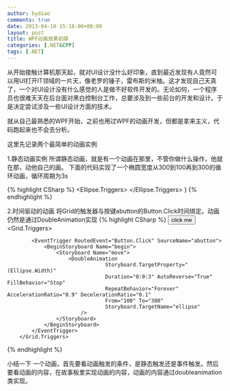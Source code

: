 ```yaml
---
author: bydiao
comments: true
date: 2013-04-10 15:18:00+00:00
layout: post
title: WPF动画效果初探
categories: [.NET&CPP]
tags: [.NET]
---
```


从开始接触计算机那天起，就对UI设计没什么好印象，直到最近发现有人竟然可以用UI打开IT领域的一片天，像老罗的锤子，雷布斯的米柚。这才发现自己天真了，一个对UI设计没有什么感觉的人是做不好软件开发的。无论如何，一个程序员也很难天天在后台面对黑白控制台工作，总要涉及到一些前台的开发和设计。于是决定尝试涉及一些UI设计方面的技术。

就从自己最熟悉的WPF开始，之前也用过WPF的动画开发，但都是拿来主义，代码跑起来也不会去分析。

这里先记录两个最简单的动画实例

1.静态动画实例
所谓静态动画，就是有一个动画在那里，不管你做什么操作，他就在那，动他自己的画。
下面的代码实现了一个椭圆宽度从300到100再到300的循环动画，循环周期为3s

{% highlight CSharp %}
    <Ellipse Height="50" Width="100" Fill="SteelBlue" Name="ellipse">
            <Ellipse.Triggers>
                <EventTrigger RoutedEvent="Ellipse.Loaded">
                    <BeginStoryboard>
                        <Storyboard Duration="0:0:3" RepeatBehavior="Forever">
                            <DoubleAnimation
                                    Storyboard.TargetProperty="(Ellipse.Width)"
                                    Duration="0:0:3" AutoReverse="True" FillBehavior="Stop"
                                    RepeatBehavior="Forever" AccelerationRatio="0.9" DecelerationRatio="0.1"
                                    From="100" To="300"
                            />
                        </Storyboard>
                    </BeginStoryboard>
                </EventTrigger>
            </Ellipse.Triggers>
        </Ellipse>
}
{% endhighlight %}

2.时间驱动的动画
将Grid的触发器与按键abutton的Button.Click时间绑定。动画仍然是通过DoubleAnimation实现
{% highlight CSharp %}
    <Button Name="abutton" Width="200" Height="100">
            click me
        </Button>
        <Grid.Triggers>
            
            <EventTrigger RoutedEvent="Button.Click" SourceName="abutton">
                <BeginStoryboard Name="begin">
                    <Storyboard Name="move">
                        <DoubleAnimation
                                    Storyboard.TargetProperty="(Ellipse.Width)"
                                    Duration="0:0:3" AutoReverse="True" FillBehavior="Stop"
                                    RepeatBehavior="Forever" AccelerationRatio="0.9" DecelerationRatio="0.1"
                                    From="100" To="300"
                                    Storyboard.TargetName="ellipse"
                            />
                    </Storyboard>
                </BeginStoryboard>
            </EventTrigger>
        </Grid.Triggers>
{% endhighlight %}

小结一下
一个动画，首先要看动画触发的条件，是静态触发还是事件触发。然后要看动画的内容，在故事板里实现动画的内容，动画的内容通过doubleanimation类实现。

